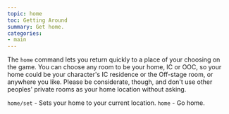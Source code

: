 ```yaml
---
topic: home
toc: Getting Around
summary: Get home.
categories:
- main
---
```

The `home` command lets you return quickly to a place of your choosing on the game.  You can choose any room to be your home, IC or OOC, so your home could be your character's IC residence or the Off-stage room, or anywhere you like.  Please be considerate, though, and don't use other peoples' private rooms as your home location without asking.

`home/set` - Sets your home to your current location.
`home` - Go home.
